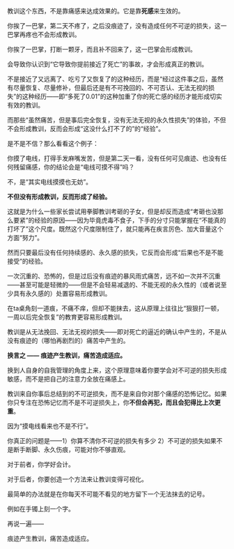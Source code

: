 教训这个东西，不是靠痛感来达成效果的。它是靠****死感****来生效的。

你挨了一巴掌，第二天不疼了，之后没痕迹了，没有造成任何不可逆的损失，这一巴掌再疼也不会形成教训。

你挨了一巴掌，打断一颗牙，而且补不回来了，这一巴掌会形成教训。

会导致你认识到“它导致你提前接近了死亡”的事故，才会形成真正的教训。

不是接近了又远离了、吃亏了又恢复了的这种经历，而是“经过这件事之后，虽然有尽量恢复、尽量修补，但最后还是有不可挽回的、不可否认、无法无视的损失”的这种经历——即“多死了0.01”的这种加重了你的死亡感的经历才能形成切实有效的教训。

而那些“虽然痛苦，但是事后完全恢复，没有无法无视的永久性损失”的体验，不但不会形成教训，反而会形成“这没什么打不了的”的“经验”。

是不是不信？那么看看这个例子：

你摸了电线，打得手发麻嘴发苦，但是第二天一看，没有任何可见痕迹、也没有任何残留痛感，你的结论会是“电线可摸不得”吗？

不，是“其实电线摸摸也无妨”。

****不但没有形成教训，反而形成了经验。****

这就是为什么一些家长尝试用拳脚教训考砸的子女，但是却反而造成“考砸也没那么要紧”的经验的原因——因为毕竟虎毒不食子，下手的分寸只能掌握在“不能真的打坏了”这个尺度。既然这个尺度限制住了，就只能再在疾言厉色、加大音量这个方面“努力”。

然而只要最后没有任何持续感的、永久感的损失，它反而会形成“后果也不是不能接受”的经验。

一次沉重的、恐怖的，但是过后没有痕迹的暴风雨式痛苦，远不如一次并不沉重——甚至可能是轻微的——但是不会轻易减退的、不能无视的永久性的（或者说至少具有永久感的）处置容易形成教训。

在ta桌角刻一道痕，不痛不痒，但却不能抹去，这从原理上往往比“狠狠打一顿，一周以后完全恢复”的教育更容易形成教训。

教训是从无法挽回、无法无视的损失——即对死亡的逼近的确认中产生的，不是从没有痕迹的（哪怕再剧烈的）痛苦中产生的。

**换言之 —— 痕迹产生教训，痛苦造成适应。**

换到人自身的自我管理的角度上来，这个原理意味着你要学会对不可逆的损失形成敏感，而不是把自己的注意力全放在痛感上。

教训来自你事后总结到的不可逆损失，而不是来自你对那个痛感的恐怖记忆。如果你只专注在恐怖记忆而不是不可逆损失上，你****不但会再犯，而且会犯得比上次更重****。

因为“摸电线看来也不是不行”。

你真正的问题是——1）你算不清你不可逆的损失有多少 2）不可逆的损失如果不是断手断脚、永久伤痕，可能对你不够直观。

对于前者，你学好会计。

对于后者，你要创造一个方法来让教训变得可视化。

最简单的办法就是在你每天不可能不看见的地方留下一个无法抹去的记号。

例如在手镯上刻一个字。

  

再说一遍——

痕迹产生教训，痛苦造成适应。